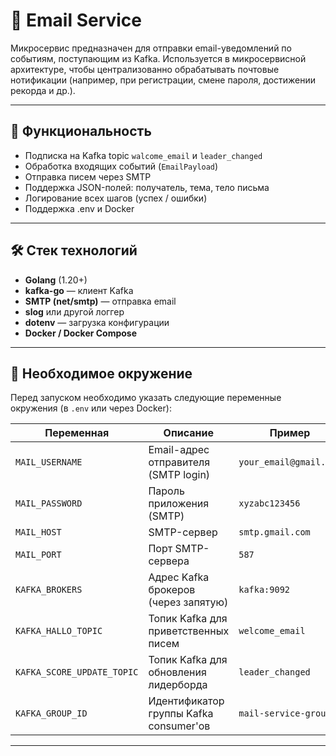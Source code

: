 # 📧 Email Service

Микросервис предназначен для отправки email-уведомлений по событиям, поступающим из Kafka. Используется в микросервисной архитектуре, чтобы централизованно обрабатывать почтовые нотификации (например, при регистрации, смене пароля, достижении рекорда и др.).

---

## 🚀 Функциональность

- Подписка на Kafka topic `walcome_email` и `leader_changed`
- Обработка входящих событий (`EmailPayload`)
- Отправка писем через SMTP
- Поддержка JSON-полей: получатель, тема, тело письма
- Логирование всех шагов (успех / ошибки)
- Поддержка .env и Docker

---

## 🛠️ Стек технологий

- **Golang** (1.20+)
- **kafka-go** — клиент Kafka
- **SMTP (net/smtp)** — отправка email
- **slog** или другой логгер
- **dotenv** — загрузка конфигурации
- **Docker / Docker Compose**

---

## 🔧 Необходимое окружение

Перед запуском необходимо указать следующие переменные окружения (в `.env` или через Docker):

| Переменная             | Описание                                           | Пример                        |
|------------------------|----------------------------------------------------|-------------------------------|
| `MAIL_USERNAME`        | Email-адрес отправителя (SMTP login)               | `your_email@gmail.com`        |
| `MAIL_PASSWORD`        | Пароль приложения (SMTP)                           | `xyzabc123456`                |
| `MAIL_HOST`            | SMTP-сервер                                        | `smtp.gmail.com`              |
| `MAIL_PORT`            | Порт SMTP-сервера                                  | `587`                         |
| `KAFKA_BROKERS`        | Адрес Kafka брокеров (через запятую)              | `kafka:9092`                  |
| `KAFKA_HALLO_TOPIC`    | Топик Kafka для приветственных писем              | `welcome_email`               |
| `KAFKA_SCORE_UPDATE_TOPIC` | Топик Kafka для обновления лидерборда        | `leader_changed`              |
| `KAFKA_GROUP_ID`       | Идентификатор группы Kafka consumer'ов            | `mail-service-group`          |

---